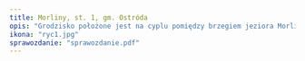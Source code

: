 ```yaml
---
title: Morliny, st. 1, gm. Ostróda
opis: "Grodzisko położone jest na cyplu pomiędzy brzegiem jeziora Morliny a strumieniem Czerwona Woda. Nieregularny majdan, o wymiarach około 12 x 15 m, otacza od wschodu, zachodu i południa wał (o wysokości maksymalnie 6 m). Od strony południowej grodzisko odcięte jest suchą fosą (o szerokości około 4 m)."
ikona: "ryc1.jpg"
sprawozdanie: "sprawozdanie.pdf"
---
```

